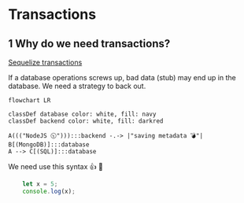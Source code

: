 # Transactions

## 1 Why do we need transactions?

[Sequelize transactions](https://www.google.com)

If a database operations screws up, bad data (stub) may end up in the database. We need a strategy to back out.

```mermaid
flowchart LR

classDef database color: white, fill: navy
classDef backend color: white, fill: darkred

A((("NodeJS 🕥"))):::backend -.-> |"saving metadata 💣"| B[(MongoDB)]:::database
A --> C[(SQL)]:::database

```

We need use this syntax 👍 💩
```typescript
	let x = 5;
	console.log(x);

```